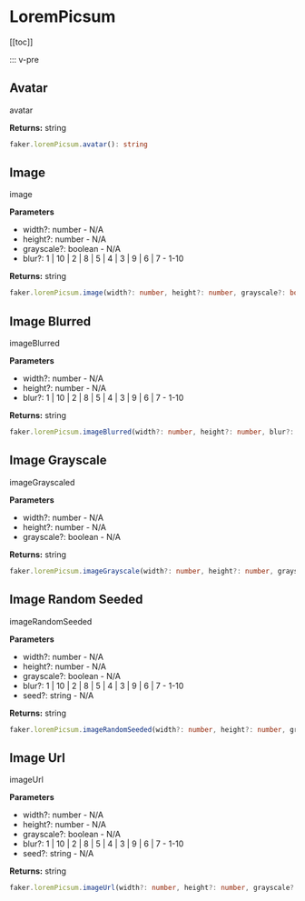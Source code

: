# LoremPicsum

<!-- This file is automatically generated. -->
<!-- Run 'pnpm run typedoc' to update -->

[[toc]]

::: v-pre

## Avatar

avatar

**Returns:** string

```ts
faker.loremPicsum.avatar(): string
```

## Image

image

**Parameters**

- width?: number - N/A
- height?: number - N/A
- grayscale?: boolean - N/A
- blur?: 1 | 10 | 2 | 8 | 5 | 4 | 3 | 9 | 6 | 7 - 1-10

**Returns:** string

```ts
faker.loremPicsum.image(width?: number, height?: number, grayscale?: boolean, blur?: 1 | 10 | 2 | 8 | 5 | 4 | 3 | 9 | 6 | 7): string
```

## Image Blurred

imageBlurred

**Parameters**

- width?: number - N/A
- height?: number - N/A
- blur?: 1 | 10 | 2 | 8 | 5 | 4 | 3 | 9 | 6 | 7 - 1-10

**Returns:** string

```ts
faker.loremPicsum.imageBlurred(width?: number, height?: number, blur?: 1 | 10 | 2 | 8 | 5 | 4 | 3 | 9 | 6 | 7): string
```

## Image Grayscale

imageGrayscaled

**Parameters**

- width?: number - N/A
- height?: number - N/A
- grayscale?: boolean - N/A

**Returns:** string

```ts
faker.loremPicsum.imageGrayscale(width?: number, height?: number, grayscale?: boolean): string
```

## Image Random Seeded

imageRandomSeeded

**Parameters**

- width?: number - N/A
- height?: number - N/A
- grayscale?: boolean - N/A
- blur?: 1 | 10 | 2 | 8 | 5 | 4 | 3 | 9 | 6 | 7 - 1-10
- seed?: string - N/A

**Returns:** string

```ts
faker.loremPicsum.imageRandomSeeded(width?: number, height?: number, grayscale?: boolean, blur?: 1 | 10 | 2 | 8 | 5 | 4 | 3 | 9 | 6 | 7, seed?: string): string
```

## Image Url

imageUrl

**Parameters**

- width?: number - N/A
- height?: number - N/A
- grayscale?: boolean - N/A
- blur?: 1 | 10 | 2 | 8 | 5 | 4 | 3 | 9 | 6 | 7 - 1-10
- seed?: string - N/A

**Returns:** string

```ts
faker.loremPicsum.imageUrl(width?: number, height?: number, grayscale?: boolean, blur?: 1 | 10 | 2 | 8 | 5 | 4 | 3 | 9 | 6 | 7, seed?: string): string
```
